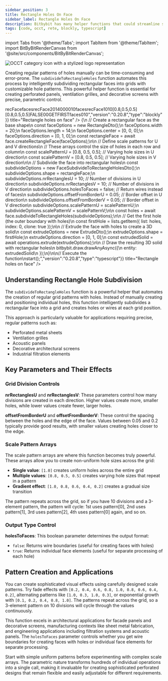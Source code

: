```yaml
---
sidebar_position: 3
title: Rectangle Holes On Face
sidebar_label: Rectangle Holes On Face
description: Bitbybit has many helper functions that could streamline some of the modeling tasks, such as subdividing given rectangle faces into multiple holes or wires.
tags: [code, occt, rete, blockly, typescript]
---
```


import Tabs from '@theme/Tabs';
import TabItem from '@theme/TabItem';
import BitByBitRenderCanvas from '@site/src/components/BitByBitRenderCanvas';

<img 
  class="category-icon-small" 
  src="https://s.bitbybit.dev/assets/icons/white/occt-icon.svg" 
  alt="OCCT category icon with a stylized logo representation" 
  title="OCCT category icon" />

Creating regular patterns of holes manually can be time-consuming and error-prone. The `subdivideToRectangleHoles` function automates this process by intelligently subdividing rectangular faces into grids with customizable hole patterns. This powerful helper function is essential for creating perforated panels, ventilation grilles, and decorative screens with precise, parametric control.

<Tabs groupId="simple-holes-live-examples">
<TabItem value="rete" label="Rete">
    <BitByBitRenderCanvas
    requireManualStart={true}
    script={{"script":"{\"id\":\"rete-v2-json\",\"nodes\":{\"5426441c41e8f5cf\":{\"id\":\"5426441c41e8f5cf\",\"name\":\"bitbybit.occt.shapes.face.createRectangleFace\",\"customName\":\"rectangle face\",\"async\":true,\"drawable\":true,\"data\":{\"genericNodeData\":{\"hide\":true,\"oneOnOne\":false,\"flatten\":0,\"forceExecution\":false},\"width\":20,\"length\":14,\"center\":[0,0,0],\"direction\":[0,1,0]},\"inputs\":{},\"position\":[345.2983055114746,314.52503173302796]},\"f22217faf02b0785\":{\"id\":\"f22217faf02b0785\",\"name\":\"bitbybit.occt.shapes.face.subdivideToRectangleHoles\",\"customName\":\"subdivide to rectangle holes\",\"async\":true,\"drawable\":true,\"data\":{\"genericNodeData\":{\"hide\":false,\"oneOnOne\":false,\"flatten\":0,\"forceExecution\":false},\"nrRectanglesU\":10,\"nrRectanglesV\":10,\"holesToFaces\":false,\"offsetFromBorderU\":0.05,\"offsetFromBorderV\":0.05},\"inputs\":{\"shape\":{\"connections\":[{\"node\":\"5426441c41e8f5cf\",\"output\":\"result\",\"data\":{}}]},\"scalePatternU\":{\"connections\":[{\"node\":\"550f3b6b8b2aa505\",\"output\":\"result\",\"data\":{}}]},\"scalePatternV\":{\"connections\":[{\"node\":\"99dd6ff34f6653e7\",\"output\":\"result\",\"data\":{}}]}},\"position\":[786.5151933544087,313.81030977782325]},\"6cabc11ad209ab15\":{\"id\":\"6cabc11ad209ab15\",\"name\":\"bitbybit.occt.operations.extrude\",\"customName\":\"extrude\",\"async\":true,\"drawable\":true,\"data\":{\"genericNodeData\":{\"hide\":false,\"oneOnOne\":false,\"flatten\":0,\"forceExecution\":false},\"direction\":[0,1,0]},\"inputs\":{\"shape\":{\"connections\":[{\"node\":\"1371efdcc602ecab\",\"output\":\"result\",\"data\":{}}]}},\"position\":[1617.2367813648507,314.2527322269106]},\"1371efdcc602ecab\":{\"id\":\"1371efdcc602ecab\",\"name\":\"bitbybit.lists.getItem\",\"customName\":\"get item\",\"async\":false,\"drawable\":false,\"data\":{\"genericNodeData\":{\"hide\":false,\"oneOnOne\":false,\"flatten\":0,\"forceExecution\":false},\"index\":0,\"clone\":true},\"inputs\":{\"list\":{\"connections\":[{\"node\":\"f22217faf02b0785\",\"output\":\"result\",\"data\":{}}]}},\"position\":[1224.9600069760618,315.2106752901691]},\"550f3b6b8b2aa505\":{\"id\":\"550f3b6b8b2aa505\",\"name\":\"bitbybit.json.parse\",\"customName\":\"parse\",\"async\":false,\"drawable\":false,\"data\":{\"genericNodeData\":{\"hide\":false,\"oneOnOne\":false,\"flatten\":0,\"forceExecution\":false},\"text\":\"[0.8,0.5,0.5]\"},\"inputs\":{},\"position\":[350.8630642517603,710.2281472271986]},\"99dd6ff34f6653e7\":{\"id\":\"99dd6ff34f6653e7\",\"name\":\"bitbybit.json.parse\",\"customName\":\"parse\",\"async\":false,\"drawable\":false,\"data\":{\"genericNodeData\":{\"hide\":false,\"oneOnOne\":false,\"flatten\":0,\"forceExecution\":false},\"text\":\"[0.8,0.5,0.5]\"},\"inputs\":{},\"position\":[349.19129322805645,984.5341384541671]}}}","version":"0.20.8","type":"rete"}}
    title="Rectangle holes on face"
    />
</TabItem>
<TabItem value="blockly" label="Blockly">
  <BitByBitRenderCanvas
    requireManualStart={true}
    script={{"script":"<xml xmlns=\"https://developers.google.com/blockly/xml\"><variables><variable id=\"Ldvr:Za]@6t%YtYC(fZb\">recFace</variable><variable id=\"[RsUo.DvUrH~{%iBh25D\">faces</variable></variables><block type=\"variables_set\" id=\"#1~0gby0xZk8BO,0au)F\" x=\"-166\" y=\"-194\"><field name=\"VAR\" id=\"Ldvr:Za]@6t%YtYC(fZb\">recFace</field><value name=\"VALUE\"><block type=\"bitbybit.occt.shapes.face.createRectangleFace\" id=\"!CO=J-c2+^0!Ox{z}V;5\"><value name=\"Width\"><block type=\"math_number\" id=\"Vqs!Pi/zzVA5e1*lI[[9\"><field name=\"NUM\">20</field></block></value><value name=\"Length\"><block type=\"math_number\" id=\"6knDm(2V*qrR|Mo^60Bc\"><field name=\"NUM\">14</field></block></value><value name=\"Center\"><block type=\"bitbybit.point.pointXYZ\" id=\"FyX3}}prU6rpGBLQ=WPy\"><value name=\"X\"><block type=\"math_number\" id=\"~H@ceir4M7[DA~MvLDBP\"><field name=\"NUM\">0</field></block></value><value name=\"Y\"><block type=\"math_number\" id=\"B!MlWD2h$pO%{@^:Mh(?\"><field name=\"NUM\">0</field></block></value><value name=\"Z\"><block type=\"math_number\" id=\"G@JSlI}e{wV1c}56A5m}\"><field name=\"NUM\">0</field></block></value></block></value><value name=\"Direction\"><block type=\"bitbybit.vector.vectorXYZ\" id=\"W;x/E^G1dC2[lb}o|^#P\"><value name=\"X\"><block type=\"math_number\" id=\"of+NQsRv__X;NS.4BMsA\"><field name=\"NUM\">0</field></block></value><value name=\"Y\"><block type=\"math_number\" id=\"Rp5E9W2-LsY8~hI$4T%h\"><field name=\"NUM\">1</field></block></value><value name=\"Z\"><block type=\"math_number\" id=\"jmOx3r:l+B-^4RE[[py!\"><field name=\"NUM\">0</field></block></value></block></value></block></value><next><block type=\"variables_set\" id=\"7*Dk6WG}@Y{?+KX#Wxn^\"><field name=\"VAR\" id=\"[RsUo.DvUrH~{%iBh25D\">faces</field><value name=\"VALUE\"><block type=\"base_time_await_return\" id=\"vjom`14/B5SYKuy|@cw_\"><value name=\"Promise\"><block type=\"bitbybit.occt.shapes.face.subdivideToRectangleHoles\" id=\"dr/T6dz~Lzt~Qd_0E=km\"><value name=\"Shape\"><block type=\"variables_get\" id=\"pq-VMi[cY0$}OceV^cQq\"><field name=\"VAR\" id=\"Ldvr:Za]@6t%YtYC(fZb\">recFace</field></block></value><value name=\"NrRectanglesU\"><block type=\"math_number\" id=\"Gxk:(zAF=jKWG5Fm:Lq/\"><field name=\"NUM\">10</field></block></value><value name=\"NrRectanglesV\"><block type=\"math_number\" id=\"@~RkT9BVYLu~6^PDXP@g\"><field name=\"NUM\">10</field></block></value><value name=\"ScalePatternU\"><block type=\"bitbybit.json.parse\" id=\"{_5^AzQFL$^Ok7/3Nz6T\"><value name=\"Text\"><block type=\"text\" id=\"OVM=1TcL(/mmP,j2mSI^\"><field name=\"TEXT\">[0.8,0.5,0.5]</field></block></value></block></value><value name=\"ScalePatternV\"><block type=\"bitbybit.json.parse\" id=\"_Se=aS*hq5Jd.LqTrrj7\"><value name=\"Text\"><block type=\"text\" id=\"S.vHkTz=$=-l`=ce+w%z\"><field name=\"TEXT\">[0.8,0.5,0.5]</field></block></value></block></value><value name=\"HolesToFaces\"><block type=\"logic_boolean\" id=\"vWy]^U.7YhT$lswl9%l;\"><field name=\"BOOL\">FALSE</field></block></value><value name=\"OffsetFromBorderU\"><block type=\"math_number\" id=\"}qpPiTh8M3GwUtRI6wA}\"><field name=\"NUM\">0</field></block></value><value name=\"OffsetFromBorderV\"><block type=\"math_number\" id=\"M]`=VH%S{PH4[lXspvLb\"><field name=\"NUM\">0</field></block></value></block></value></block></value><next><block type=\"bitbybit.draw.drawAnyAsyncNoReturn\" id=\"!!?5^fe7i-g^xtw{ATr8\"><value name=\"Entity\"><block type=\"bitbybit.occt.operations.extrude\" id=\"fty*6;3RO/+nM[xu3NNC\"><value name=\"Shape\"><block type=\"lists_getIndex\" id=\"[lg1DA5UnpQV@@d$yLRf\"><mutation statement=\"false\" at=\"false\"></mutation><field name=\"MODE\">GET</field><field name=\"WHERE\">FIRST</field><value name=\"VALUE\"><block type=\"variables_get\" id=\"HVzV,F)c[d%.wXLB8a~Q\"><field name=\"VAR\" id=\"[RsUo.DvUrH~{%iBh25D\">faces</field></block></value></block></value><value name=\"Direction\"><block type=\"bitbybit.vector.vectorXYZ\" id=\"HP=F/oRd$JU.}YM/ia-]\"><value name=\"X\"><block type=\"math_number\" id=\"26/,~=7uu9b.%x=b)~#c\"><field name=\"NUM\">0</field></block></value><value name=\"Y\"><block type=\"math_number\" id=\"Q;w%YnF2d#eXe:G,t0Zo\"><field name=\"NUM\">1</field></block></value><value name=\"Z\"><block type=\"math_number\" id=\"o.cgs^H|o4an=xAKqO19\"><field name=\"NUM\">0</field></block></value></block></value></block></value></block></next></block></next></block></xml>","version":"0.20.8","type":"blockly"}}
    title="Rectangle holes on face"
    />
</TabItem>
<TabItem value="typescript" label="TypeScript">
<BitByBitRenderCanvas
    requireManualStart={true}
    script={{"script":"// Import required DTOs for face creation, subdivision, and extrusion\nconst { RectangleDto, FaceSubdivideToRectangleHolesDto, ExtrudeDto } = Bit.Inputs.OCCT;\n// Import type definitions for type safety\ntype TopoDSFacePointer = Bit.Inputs.OCCT.TopoDSFacePointer;\ntype TopoDSWirePointer = Bit.Inputs.OCCT.TopoDSWirePointer;\n\n// Get access to OCCT modules for face operations\nconst { face } = bitbybit.occt.shapes;\nconst { operations } = bitbybit.occt;\nconst { lists } = bitbybit;\n\n// Define the main function to create rectangle holes on a face\nconst start = async () => {\n    // Create a rectangular face as the base shape\n    const faceOptions = new RectangleDto();\n    faceOptions.width = 20;\n    faceOptions.length = 14;\n    faceOptions.center = [0, 0, 0];\n    faceOptions.direction = [0, 1, 0];\n    const rectangleFace = await face.createRectangleFace(faceOptions);\n\n    // Define scale patterns for U and V directions\n    // These arrays control the size of holes in each row and column\n    const scalePatternU = [0.8, 0.5, 0.5]; // Varying hole sizes in U direction\n    const scalePatternV = [0.8, 0.5, 0.5]; // Varying hole sizes in V direction\n\n    // Subdivide the face into rectangular holes\n    const subdivideOptions = new FaceSubdivideToRectangleHolesDto<TopoDSFacePointer>();\n    subdivideOptions.shape = rectangleFace;\n    subdivideOptions.nrRectanglesU = 10;        // Number of divisions in U direction\n    subdivideOptions.nrRectanglesV = 10;        // Number of divisions in V direction\n    subdivideOptions.holesToFaces = false;      // Return wires instead of faces\n    subdivideOptions.offsetFromBorderU = 0.05;  // Border offset in U direction\n    subdivideOptions.offsetFromBorderV = 0.05;  // Border offset in V direction\n    subdivideOptions.scalePatternU = scalePatternU;\n    subdivideOptions.scalePatternV = scalePatternV;\n\n    const holes = await face.subdivideToRectangleHoles(subdivideOptions);\n\n    // Get the first hole (the outer boundary with holes)\n    const firstHole = lists.getItem({ list: holes, index: 0, clone: true });\n\n    // Extrude the face with holes to create a 3D solid\n    const extrudeOptions = new ExtrudeDto<TopoDSWirePointer>();\n    extrudeOptions.shape = firstHole;\n    extrudeOptions.direction = [0, 1, 0];\n    const extrudedSolid = await operations.extrude(extrudeOptions);\n\n    // Draw the resulting 3D solid with rectangular holes\n    bitbybit.draw.drawAnyAsync({\n        entity: extrudedSolid\n    });\n}\n\n// Execute the function\nstart();","version":"0.20.8","type":"typescript"}}
    title="Rectangle holes on face"
    />
</TabItem>
</Tabs>

## Understanding Rectangle Hole Subdivision

The `subdivideToRectangleHoles` function is a powerful helper that automates the creation of regular grid patterns with holes. Instead of manually creating and positioning individual holes, this function intelligently subdivides a rectangular face into a grid and creates holes or wires at each grid position.

This approach is particularly valuable for applications requiring precise, regular patterns such as:
- Perforated metal sheets
- Ventilation grilles
- Acoustic panels
- Decorative architectural screens
- Industrial filtration elements

## Key Parameters and Their Effects

### Grid Division Controls

**nrRectanglesU** and **nrRectanglesV**: These parameters control how many divisions are created in each direction. Higher values create more, smaller holes, while lower values create fewer, larger holes.

**offsetFromBorderU** and **offsetFromBorderV**: These control the spacing between the holes and the edge of the face. Values between 0.05 and 0.2 typically provide good results, with smaller values creating holes closer to the edge.

### Scale Pattern Arrays

The scale pattern arrays are where this function becomes truly powerful. These arrays allow you to create non-uniform hole sizes across the grid:

- **Single value**: `[1.0]` creates uniform holes across the entire grid
- **Multiple values**: `[0.8, 0.5, 0.5]` creates varying hole sizes that repeat in a pattern
- **Gradient effect**: `[1.0, 0.8, 0.6, 0.4, 0.2]` creates a gradual size transition

The pattern repeats across the grid, so if you have 10 divisions and a 3-element pattern, the pattern will cycle: 1st uses pattern[0], 2nd uses pattern[1], 3rd uses pattern[2], 4th uses pattern[0] again, and so on.

### Output Type Control

**holesToFaces**: This boolean parameter determines the output format:
- `false`: Returns wire boundaries (useful for creating faces with holes)
- `true`: Returns individual face elements (useful for separate processing of each hole)

## Pattern Creation and Applications

You can create sophisticated visual effects using carefully designed scale patterns. Try fade effects with `[0.2, 0.4, 0.6, 0.8, 1.0, 0.8, 0.6, 0.4, 0.2]`, alternating patterns like `[1.0, 0.3, 1.0, 0.3]`, or exponential growth with `[0.1, 0.2, 0.4, 0.8, 1.0]`. The patterns repeat across the grid, so a 3-element pattern on 10 divisions will cycle through the values continuously.

This function excels in architectural applications for facade panels and decorative screens, manufacturing contexts like sheet metal fabrication, and engineering applications including filtration systems and acoustic panels. The `holesToFaces` parameter controls whether you get wire boundaries for creating faces with holes or individual face elements for separate processing.

Start with simple uniform patterns before experimenting with complex scale arrays. The parametric nature transforms hundreds of individual operations into a single call, making it invaluable for creating sophisticated perforated designs that remain flexible and easily adjustable for different requirements.
